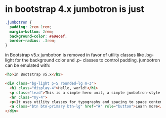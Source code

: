 # in bootstrap 4.x jumbotron is just
``` css
.jumbotron {
  padding: 2rem 1rem;
  margin-bottom: 2rem;
  background-color: #e9ecef;
  border-radius: .3rem;
}
```

in Bootstrap v5.x jumbotron is removed in favor of utility classes like
.bg-light for the background color and .p- classes to control padding.
jumbotron can be emulated with:
``` html
<h5>In Bootstrap v5.x</h5>

<div class="bg-light p-5 rounded-lg m-3">
  <h1 class="display-4">Hello, world!</h1>
  <p class="lead">This is a simple hero unit, a simple jumbotron-style component for calling extra attention to featured content or information.</p>
  <hr class="my-4">
  <p>It uses utility classes for typography and spacing to space content out within the larger container.</p>
  <a class="btn btn-primary btn-lg" href="#" role="button">Learn more</a>
</div>
```
